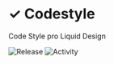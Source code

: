 # ✓ Codestyle
Code Style pro Liquid Design

![Release](https://img.shields.io/github/v/tag/liquiddesign/codestyle)
![Activity](https://img.shields.io/github/last-commit/liquiddesign/storm)
